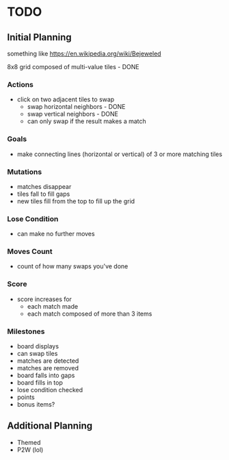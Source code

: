 # TODO

## Initial Planning

something like https://en.wikipedia.org/wiki/Bejeweled

8x8 grid composed of multi-value tiles - DONE

### Actions

* click on two adjacent tiles to swap
  * swap horizontal neighbors - DONE
  * swap vertical neighbors - DONE
  * can only swap if the result makes a match

### Goals

* make connecting lines (horizontal or vertical) of 3 or more matching tiles

### Mutations

* matches disappear
* tiles fall to fill gaps
* new tiles fill from the top to fill up the grid

### Lose Condition

* can make no further moves

### Moves Count

* count of how many swaps you've done

### Score

* score increases for
  * each match made
  * each match composed of more than 3 items

### Milestones

* board displays
* can swap tiles
* matches are detected
* matches are removed
* board falls into gaps
* board fills in top
* lose condition checked
* points
* bonus items?

## Additional Planning

* Themed
* P2W (lol)
